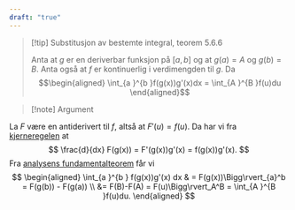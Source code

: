 ```yaml
---
draft: "true"
---
```

> [!tip] Substitusjon av bestemte integral, teorem 5.6.6
>  
>   Anta at $g$ er en deriverbar funksjon på $[a,b]$ og at $g(a) = A$ og $g(b) =B$. Anta også at $f$ er kontinuerlig i verdimengden til $g$. Da
>   $$\begin{aligned} \int_{a }^{b }f(g(x))g'(x)dx = \int_{A }^{B }f(u)du    \end{aligned}$$ 

> [!note] Argument 
> 

La $F$ være en antiderivert til $f$, altså at $F'(u) = f(u)$. Da har vi fra [kjerneregelen](Kapittel%202%20-%20derivasjon/2.4.1%20Kjerneregelen.md) at
$$
\frac{d}{dx}  F(g(x)) = F'(g(x))g'(x) = f(g(x))g'(x).
$$
Fra [analysens fundamentalteorem](Kapittel%205%20-%20integrasjon/Analysens%20fundamentalteorem.md) får vi
$$
\begin{aligned} 
  \int_{a }^{b } f(g(x))g'(x) dx & = F(g(x))\Bigg\rvert_{a}^b = F(g(b)) - F(g(a)) \\ &= F(B)-F(A) = F(u)\Bigg\rvert_A^B = \int_{A }^{B }f(u)du. 
\end{aligned} 
$$
